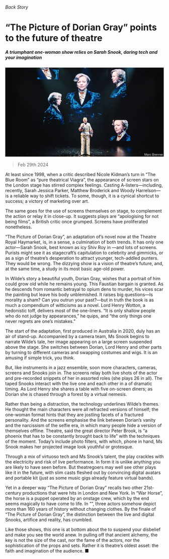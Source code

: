 ###### Back Story

# “The Picture of Dorian Gray” points to the future of theatre 

##### A triumphant one-woman show relies on Sarah Snook, daring tech and your imagination 

![image](images/20240302_CUP002.jpg) 

> Feb 29th 2024 

At least since 1998, when a critic described Nicole Kidman’s turn in “The Blue Room” as “pure theatrical Viagra”, the appearance of screen stars on the London stage has stirred complex feelings. Casting A-listers—including, recently, Sarah Jessica Parker, Matthew Broderick and Woody Harrelson—is a reliable way to shift tickets. To some, though, it is a cynical shortcut to success; a victory of marketing over art. 

The same goes for the use of screens themselves on stage, to complement the action or relay it in close-up. It suggests plays are “apologising for not being films”, a British critic once grumped. Screens have proliferated nonetheless.

“The Picture of Dorian Gray”, an adaptation of’s novel now at the Theatre Royal Haymarket, is, in a sense, a culmination of both trends. It has only one actor—Sarah Snook, best known as icy Shiv Roy in —and lots of screens. Purists might see it as stagecraft’s capitulation to celebrity and gimmicks, or as a sign of theatre’s desperation to attract younger, tech-addled punters. They would be wrong. The dizzying show is a vision of theatre’s future, and, at the same time, a study in its most basic age-old power.

In Wilde’s story a beautiful youth, Dorian Gray, wishes that a portrait of him could grow old while he remains young. This Faustian bargain is granted. As he descends from romantic betrayal to opium dens to murder, his vices scar the painting but leave his body unblemished. It raises big questions—Is morality a sham? Can you outrun your past?—but in truth the book is as much a compendium of witticisms as a novel. Lord Henry Wotton, a hedonistic toff, delivers most of the one-liners. “It is only shallow people who do not judge by appearances,” he quips, and “the only things one never regrets are one’s mistakes.”

The start of the adaptation, first produced in Australia in 2020, duly has an air of stand-up. Accompanied by a camera team, Ms Snook begins to narrate Wilde’s tale, her image appearing on a large screen suspended above the stage. She switches between Dorian, Lord Henry and other parts by turning to different cameras and swapping costumes and wigs. It is an amusing if simple trick, you think.

But, like instruments in a jazz ensemble, soon more characters, cameras, screens and Snooks join in. The screens relay both live shots of the actor and pre-recorded snippets of her in assorted roles (she plays 26 in all). The taped Snooks interact with the live one and each other in a  of dramatic timing. As Lord Henry she shares a table with five on-screen diners; as Dorian she is chased through a forest by a virtual nemesis.

Rather than being a distraction, the technology underlines Wilde’s themes. He thought the main characters were all refracted versions of himself; the one-woman format hints that they are jostling facets of a fractured personality. And the screens emphasise the link between Dorian’s vanity and the narcissism of the selfie era, in which many people hide a version of themselves offline. Theatre, said the great director Peter Brook, is “a phoenix that has to be constantly brought back to life” with the techniques of the moment. Today’s include photo filters, with which, phone in hand, Ms Snook makes her projected image look youthful or grotesque.

Through a mix of virtuoso tech and Ms Snook’s talent, the play crackles with the electricity and risk of live performance. In form it is unlike anything you are likely to have seen before. But theatregoers may well see other plays like it in the future, with slim casts fleshed out by convincing digital avatars and portable kit (just as some music gigs already feature virtual bands).

Yet in a deeper way “The Picture of Dorian Gray” recalls two other 21st-century productions that were hits in London and New York. In “War Horse”, the horse is a puppet operated by an onstage crew, which by the end seems magically to have come to life. In “”, three actors somehow depict more than 160 years of history without changing clothes. By the finale of “The Picture of Dorian Gray”, the distinction between the live and digital Snooks, artifice and reality, has crumbled.

Like those shows, this one is at bottom about the  to suspend your disbelief and make you see the world anew. In pulling off that ancient alchemy, the key is not the size of the cast, nor the fame of the actors, nor the sophistication of the props and sets. Rather it is theatre’s oldest asset: the faith and imagination of the audience. ■






